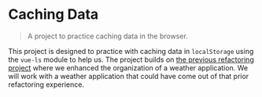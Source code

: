 # Caching Data

> A project to practice caching data in the browser.

This project is designed to practice with caching data in `localStorage` using
the `vue-ls` module to help us. The project builds on [the previous refactoring
project](https://shawnr.gitbooks.io/practical-javascript-2-building-applications/content/application-architecture/project-application-architecture.html) where we enhanced the organization of a weather application. We will
work with a weather application that could have come out of that prior refactoring
experience.